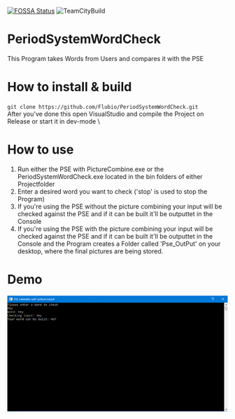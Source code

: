[![FOSSA Status](https://app.fossa.com/api/projects/git%2Bgithub.com%2FFlubio%2FPeriodSystemWordCheck.svg?type=shield)](https://app.fossa.com/projects/git%2Bgithub.com%2FFlubio%2FPeriodSystemWordCheck?ref=badge_shield)
![TeamCityBuild](https://build.flubio.de/app/rest/builds/buildType:PeriodSystemWordCheck_Build/statusIcon.svg)
# PeriodSystemWordCheck
This Program takes Words from Users and compares it with the PSE

# How to install & build
`git clone https://github.com/Flubio/PeriodSystemWordCheck.git` \
  After you've done this open VisualStudio and compile the Project on Release or start it in dev-mode
\
# How to use

1. Run either the PSE with PictureCombine.exe or the PeriodSystemWordCheck.exe located in the bin folders of either Projectfolder
2. Enter a desired word you want to check ('stop' is used to stop the Program)
3. If you're using the PSE without the picture combining your input will be checked against the PSE and if it can be built it'll be outputtet in the Console
3. If you're using the PSE with the picture combining your input will be checked against the PSE and if it can be built it'll be outputtet in the Console and the Program creates a Folder called 'Pse_OutPut' on your desktop, where the final pictures are being stored.

# Demo
![Demo](https://github.com/Flubio/PeriodSystemWordCheck/blob/master/pse_pics/psegendemo.png)
